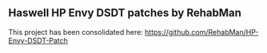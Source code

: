 ## Haswell HP Envy DSDT patches by RehabMan

This project has been consolidated here: https://github.com/RehabMan/HP-Envy-DSDT-Patch
